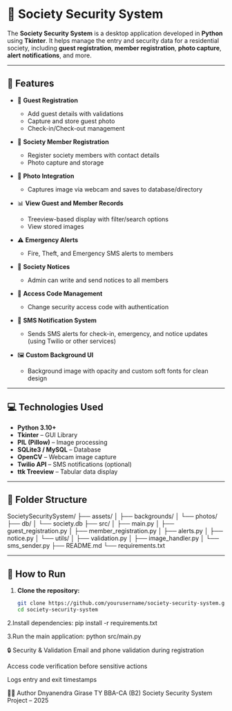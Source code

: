 # 🏡 Society Security System

The **Society Security System** is a desktop application developed in **Python** using **Tkinter**. It helps manage the entry and security data for a residential society, including **guest registration**, **member registration**, **photo capture**, **alert notifications**, and more.

---

## 🔧 Features

- 🧾 **Guest Registration**
  - Add guest details with validations
  - Capture and store guest photo
  - Check-in/Check-out management

- 👥 **Society Member Registration**
  - Register society members with contact details
  - Photo capture and storage

- 📸 **Photo Integration**
  - Captures image via webcam and saves to database/directory

- 📊 **View Guest and Member Records**
  - Treeview-based display with filter/search options
  - View stored images

- ⚠️ **Emergency Alerts**
  - Fire, Theft, and Emergency SMS alerts to members

- 📩 **Society Notices**
  - Admin can write and send notices to all members

- 🔐 **Access Code Management**
  - Change security access code with authentication

- 📱 **SMS Notification System**
  - Sends SMS alerts for check-in, emergency, and notice updates (using Twilio or other services)

- 🖼️ **Custom Background UI**
  - Background image with opacity and custom soft fonts for clean design

---

## 💻 Technologies Used

- **Python 3.10+**
- **Tkinter** – GUI Library
- **PIL (Pillow)** – Image processing
- **SQLite3 / MySQL** – Database
- **OpenCV** – Webcam image capture
- **Twilio API** – SMS notifications (optional)
- **ttk Treeview** – Tabular data display

---

## 📁 Folder Structure

SocietySecuritySystem/
├── assets/
│ ├── backgrounds/
│ └── photos/
├── db/
│ └── society.db
├── src/
│ ├── main.py
│ ├── guest_registration.py
│ ├── member_registration.py
│ ├── alerts.py
│ ├── notice.py
│ └── utils/
│ ├── validation.py
│ ├── image_handler.py
│ └── sms_sender.py
├── README.md
└── requirements.txt


---

## 🚀 How to Run

1. **Clone the repository:**
   ```bash
   git clone https://github.com/yourusername/society-security-system.git
   cd society-security-system

2.Install dependencies:
   pip install -r requirements.txt

3.Run the main application:
  python src/main.py

🔒 Security & Validation
Email and phone validation during registration

Access code verification before sensitive actions

Logs entry and exit timestamps

👨‍💻 Author
Dnyanendra Girase
TY BBA-CA (B2)
Society Security System Project – 2025
